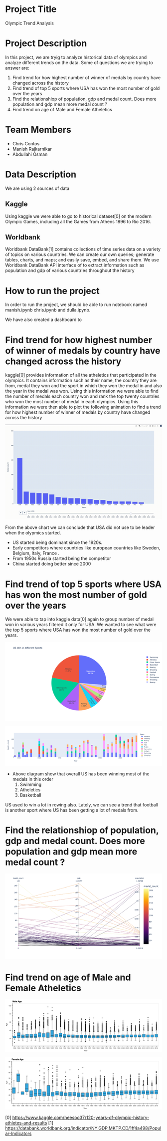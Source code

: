

# Project Title

Olympic Trend Analysis


# Project Description

In this project, we are tryig to analyze historical data of olympics and analyze different trends on the data. Some of questions we are trying to answer are:

1. Find trend for how highest number of  winner of medals by country have changed across the history
2. Find trend of top 5 sports where USA has won the most number of gold over the years
3. Find the relationshiop of population, gdp and medal count. Does more population and gdp mean more medal count ? 
4. Find trend on age of Male and Female Atheletics

# Team Members

- Chris Contos
- Manish Rajkarnikar
- Abdullahi Osman


# Data Description

We are using 2 sources of data 

## Kaggle
Using kaggle we were able to go to historical dataset[0] on the modern Olympic Games, including all the Games from Athens 1896 to Rio 2016.



## Worldbank
Worldbank DataBank[1] contains collections of time series data on a variety of topics on various countries. We can create our own queries; generate tables, charts, and maps; and easily save, embed, and share them. We use Worldbank DataBank API interface of to extract information such as population and gdp of various countries throughout the history



# How to run the project

In order to run the project, we should be able to run notebook named manish.ipynb chris.ipynb and dulla.ipynb. 

We have also created a dashboard to 

# Find trend for how highest number of  winner of medals by country have changed across the history

kaggle[0] provides information of all the atheletics that participated in the olympics. It contains information such as their name, the country they are from, medal they won and the sport in which they won the medal in and also the year in the medal was won. Using this information we were able to find the number of medals each country won and rank the top twenty countries who won the most number of medal in each olympics. Using this information we were then able to plot the following animation to find a trend for how highest number of  winner of medals by country have changed across the history

![Myplot](./history.gif)



From the above chart we can conclude that USA did not use to be leader when the olypmics started.
* US started being dominant since the 1920s.
* Early competitors where countries like european countries like Sweden, Belgium, Italy, France .
* From 1950s Russia started being the competitor
* China started doing better since 2000

# Find trend of top 5 sports where USA has won the most number of gold over the years

We were able to tap into kaggle data[0] again to group number of medal won in various years  filtered it only for  USA. We wanted to see what were the top 5 sports where USA has won the most number of gold over the years. 

![top_5_winning_category_pie_chart](./top_5_winning_category_pie_chart.png)

![top_5_winning_category_usa](./top_5_winning_category_usa.png)


* Above diagram show that overall US has been winning most of the medals in this order
    1. Swimming
    2. Atheletics 
    3. Basketball
    
US used to win a lot in rowing also. Lately, we can see a trend that football is another sport where US has been getting a lot of medals from.



# Find the relationshiop of population, gdp and medal count. Does more population and gdp mean more medal count ? 

![gdp_pop_medal_count_reln](./gdp_pop_medal_count_reln.png)

# Find trend on age of Male and Female Atheletics


![male_age_trend](./male_age_trend.png)

![female_age_trend](./female_age_trend.png)


[0] https://www.kaggle.com/heesoo37/120-years-of-olympic-history-athletes-and-results
[1] https://databank.worldbank.org/indicator/NY.GDP.MKTP.CD/1ff4a498/Popular-Indicators